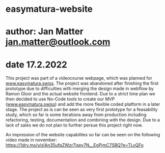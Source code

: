 # easymatura-website
# author: Jan Matter jan.matter@outlook.com
# date 17.2.2022

This project was part of a videocourse webpage, which was planned for www.easymatura.swiss. The project was abandoned after finishing the first prototype due to difficulties with merging the design made in webflow by Ramon Gloor and the actual website frontend. Due to a strict time plan we then decided to use No-Code tools to create our MVP (www.easymatura.swiss) and add the more flexible coded platform in a later stage. The project as is can be seen as very first prototype for a feasability study, which so far is some iterations away from production including refactoring, testing, documentation and combining with the design. Due to a lack of sales we do not plan to further persue this project right now.

An impression of the website capabilites so far can be seen on the following video made in november: 
https://1drv.ms/v/s!An35ufpZWzr7jspy7N__EgPjmC7SBQ?e=TLvQFo
